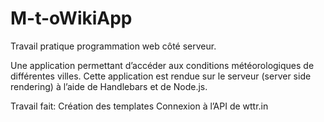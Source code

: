 # M-t-oWikiApp

Travail pratique programmation web côté serveur.

Une application permettant d’accéder aux conditions météorologiques 
de différentes villes. Cette application est rendue sur le
serveur (server side rendering) à l’aide de Handlebars et de Node.js.

Travail fait:
Création des templates
Connexion à l’API de wttr.in


